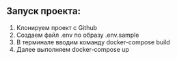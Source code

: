 ## Запуск проекта:
1) Клонируем проект с Github
2) Создаем файл .env по образу .env.sample
3) В терминале вводим команду docker-compose build
4) Далее выполняем docker-compose up

